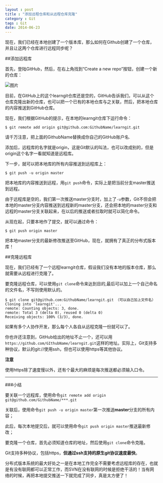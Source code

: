 ```yaml
---
layout : post
title : "添加远程仓库和从远程仓库克隆"
category : Git
tags : Git
date: 2014-06-23
---
```

现在，我们已经在本地创建了一个版本库，那么如何在Github创建了一个仓库，并且让这两个仓库进行远程同步呢？

##添加远程库

首先，登陆GitHub，然后，在右上角找到“Create a new repo”按钮，创建一个新的仓库：

<!--more-->

![图片](http://ww4.sinaimg.cn/mw690/bd5a4d63gw1ehocqkjinqj20rl0elack.jpg)

目前，在GitHub上的这个learngit仓库还是空的，GitHub告诉我们，可以从这个仓库克隆出新的仓库，也可以把一个已有的本地仓库与之关联，然后，把本地仓库的内容推送到GitHub仓库。

现在，我们根据GitHub的提示，在本地的learngit仓库下运行命令：

	$ git remote add origin git@github.com:GithubName/learngit.git

请千万注意，把上面的GithubName替换成你自己的GitHub账户名.

添加后，远程库的名字就是origin，这是Git默认的叫法，也可以改成别的，但是origin这个名字一看就知道是远程库。

下一步，就可以把本地库的所有内容推送到远程库上：

	$ git push -u origin master

把本地库的内容推送到远程，用`git push`命令，实际上是把当前分支master推送到远程。

由于远程库是空的，我们第一次推送master分支时，加上了`-u`参数，Git不但会把本地的master分支内容推送到远程新的master分支，还会把本地的master分支和远程的master分支关联起来，在以后的推送或者拉取时就可以简化命令。

从现在起，只要本地作了提交，就可以通过命令：

	$ git push origin master

把本地master分支的最新修改推送至GitHub，现在，就拥有了真正的分布式版本库！

##克隆远程库

现在，我们已经有了一个远程learngit仓库，假设我们没有本地的版本仓库，那么就需要从远程进行克隆了。

要克隆远程仓库，可以使用`git clone`命令来达到目的,最后可以加上一个自己命名的文件名，不写则使用默认的。

	$ git clone git@github.com:GithubName/learngit.git （可以自己加上文件名）
	Cloning into 'learngit'...
	remote: Counting objects: 3, done.
	remote: Total 3 (delta 0), reused 0 (delta 0)
	Receiving objects: 100% (3/3), done.

如果有多个人协作开发，那么每个人各自从远程克隆一份就可以了。

你也许还注意到，GitHub给出的地址不止一个，还可以用`https://github.com/GIthubName/learngit.git`这样的地址。实际上，Git支持多种协议，默认的git://使用ssh，但也可以使用https等其他协议。

**注意**

使用https除了速度慢以外，还有个最大的麻烦是每次推送都必须输入口令。

---

###小结

要关联一个远程库，使用命令`git remote add origin git@github.com/GithubName/***.git`

关联后，使用命令`git push -u origin master`第一次推送**master**分支的所有内容；

此后，每次本地提交后，就可以使用命令`git push origin master`推送最新修改；

要克隆一个仓库，首先必须知道仓库的地址，然后使用`git clone`命令克隆。

Git支持多种协议，包括https，**但通过ssh支持的原生git协议速度最快**。

分布式版本系统的最大好处之一是在本地工作完全不需要考虑远程库的存在，也就是有没有联网都可以正常工作，而SVN在没有联网的时候是拒绝干活的！当有网络的时候，再把本地提交推送一下就完成了同步，真是太方便了！




